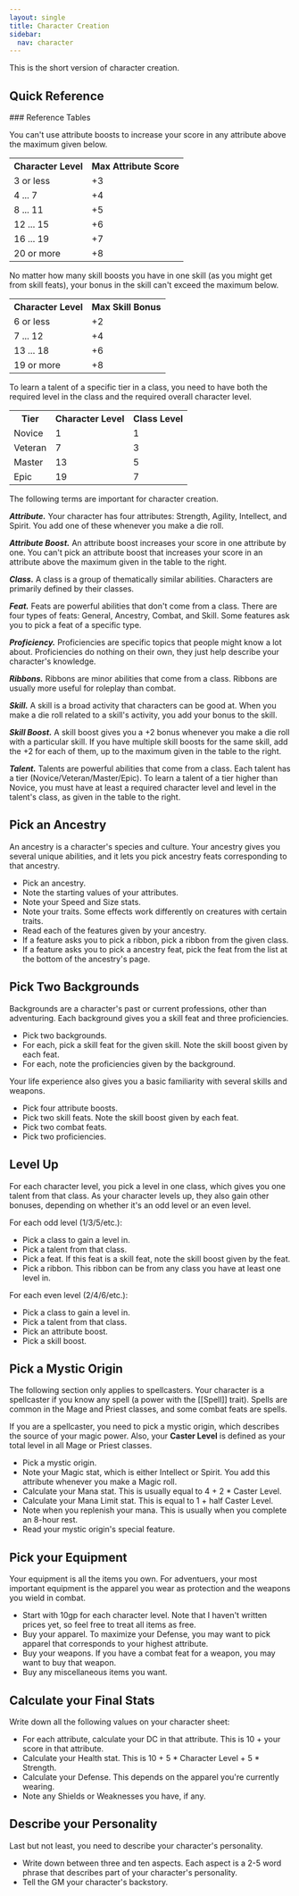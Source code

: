 ```yaml
---
layout: single
title: Character Creation
sidebar:
  nav: character
---
```


This is the short version of character creation.

## Quick Reference

<aside markdown=1>
### Reference Tables

You can't use attribute boosts to increase your score in any attribute above the maximum given below.

<table>
  <tr>
    <th>Character Level</th>
    <th>Max Attribute Score</th>
  </tr>
  <tr>
    <td>3 or less</td>
    <td>+3</td>
  </tr>
  <tr>
    <td>4 ... 7</td>
    <td>+4</td>
  </tr>
  <tr>
    <td>8 ... 11</td>
    <td>+5</td>
  </tr>
  <tr>
    <td>12 ... 15</td>
    <td>+6</td>
  </tr>
  <tr>
    <td>16 ... 19</td>
    <td>+7</td>
  </tr>
  <tr>
    <td>20 or more</td>
    <td>+8</td>
  </tr>
</table>

No matter how many skill boosts you have in one skill (as you might get from skill feats), your bonus in the skill can't exceed the maximum below.

<table>
  <tr>
    <th>Character Level</th>
    <th>Max Skill Bonus</th>
  </tr>
  <tr>
    <td>6 or less</td>
    <td>+2</td>
  </tr>
  <tr>
    <td>7 ... 12</td>
    <td>+4</td>
  </tr>
  <tr>
    <td>13 ... 18</td>
    <td>+6</td>
  </tr>
  <tr>
    <td>19 or more</td>
    <td>+8</td>
  </tr>
</table>

To learn a talent of a specific tier in a class, you need to have both the required level in the class and the required overall character level.

<table>
  <tr>
    <th>Tier</th>
    <th>Character Level</th>
    <th>Class Level</th>
  </tr>
  <tr>
    <td>Novice</td>
    <td>1</td>
    <td>1</td>
  </tr>
  <tr>
    <td>Veteran</td>
    <td>7</td>
    <td>3</td>
  </tr>
  <tr>
    <td>Master</td>
    <td>13</td>
    <td>5</td>
  </tr>
  <tr>
    <td>Epic</td>
    <td>19</td>
    <td>7</td>
  </tr>
</table>
</aside>

The following terms are important for character creation.

***Attribute.*** Your character has four attributes: Strength, Agility, Intellect, and Spirit. You add one of these whenever you make a die roll.

***Attribute Boost.*** An attribute boost increases your score in one attribute by one. You can't pick an attribute boost that increases your score in an attribute above the maximum given in the table to the right.

***Class.*** A class is a group of thematically similar abilities. Characters are primarily defined by their classes.

***Feat.*** Feats are powerful abilities that don't come from a class. There are four types of feats: General, Ancestry, Combat, and Skill. Some features ask you to pick a feat of a specific type.

***Proficiency.*** Proficiencies are specific topics that people might know a lot about. Proficiencies do nothing on their own, they just help describe your character's knowledge.

***Ribbons.*** Ribbons are minor abilities that come from a class. Ribbons are usually more useful for roleplay than combat.

***Skill.*** A skill is a broad activity that characters can be good at. When you make a die roll related to a skill's activity, you add your bonus to the skill.

***Skill Boost.*** A skill boost gives you a +2 bonus whenever you make a die roll with a particular skill. If you have multiple skill boosts for the same skill, add the +2 for each of them, up to the maximum given in the table to the right.

***Talent.*** Talents are powerful abilities that come from a class. Each talent has a tier (Novice/Veteran/Master/Epic). To learn a talent of a tier higher than Novice, you must have at least a required character level and level in the talent's class, as given in the table to the right.

## Pick an Ancestry

An ancestry is a character's species and culture. Your ancestry gives you several unique abilities, and it lets you pick ancestry feats corresponding to that ancestry.
* Pick an ancestry.
* Note the starting values of your attributes.
* Note your Speed and Size stats.
* Note your traits. Some effects work differently on creatures with certain traits.
* Read each of the features given by your ancestry.
* If a feature asks you to pick a ribbon, pick a ribbon from the given class.
* If a feature asks you to pick a ancestry feat, pick the feat from the list at the bottom of the ancestry's page.

## Pick Two Backgrounds

Backgrounds are a character's past or current professions, other than adventuring. Each background gives you a skill feat and three proficiencies.
* Pick two backgrounds.
* For each, pick a skill feat for the given skill. Note the skill boost given by each feat.
* For each, note the proficiencies given by the background.

Your life experience also gives you a basic familiarity with several skills and weapons.
* Pick four attribute boosts.
* Pick two skill feats. Note the skill boost given by each feat.
* Pick two combat feats.
* Pick two proficiencies.

## Level Up

For each character level, you pick a level in one class, which gives you one talent from that class. As your character levels up, they also gain other bonuses, depending on whether it's an odd level or an even level.

For each odd level (1/3/5/etc.):
* Pick a class to gain a level in.
* Pick a talent from that class.
* Pick a feat. If this feat is a skill feat, note the skill boost given by the feat.
* Pick a ribbon. This ribbon can be from any class you have at least one level in.

For each even level (2/4/6/etc.):
* Pick a class to gain a level in.
* Pick a talent from that class.
* Pick an attribute boost.
* Pick a skill boost.

## Pick a Mystic Origin

The following section only applies to spellcasters. Your character is a spellcaster if you know any spell (a power with the [[Spell]] trait). Spells are common in the Mage and Priest classes, and some combat feats are spells.

If you are a spellcaster, you need to pick a mystic origin, which describes the source of your magic power. Also, your **Caster Level** is defined as your total level in all Mage or Priest classes.
* Pick a mystic origin.
* Note your Magic stat, which is either Intellect or Spirit. You add this attribute whenever you make a Magic roll.
* Calculate your Mana stat. This is usually equal to 4 + 2 * Caster Level.
* Calculate your Mana Limit stat. This is equal to 1 + half Caster Level.
* Note when you replenish your mana. This is usually when you complete an 8-hour rest.
* Read your mystic origin's special feature.

## Pick your Equipment

Your equipment is all the items you own. For adventuers, your most important equipment is the apparel you wear as protection and the weapons you wield in combat.
* Start with 10gp for each character level. Note that I haven't written prices yet, so feel free to treat all items as free.
* Buy your apparel. To maximize your Defense, you may want to pick apparel that corresponds to your highest attribute.
* Buy your weapons. If you have a combat feat for a weapon, you may want to buy that weapon.
* Buy any miscellaneous items you want.

## Calculate your Final Stats

Write down all the following values on your character sheet:
* For each attribute, calculate your DC in that attribute. This is 10 + your score in that attribute.
* Calculate your Health stat. This is 10 + 5 * Character Level + 5 * Strength.
* Calculate your Defense. This depends on the apparel you're currently wearing.
* Note any Shields or Weaknesses you have, if any.

## Describe your Personality

Last but not least, you need to describe your character's personality.
* Write down between three and ten aspects. Each aspect is a 2-5 word phrase that describes part of your character's personality.
* Tell the GM your character's backstory.

<script type="module" src="{% link assets/js/roll-me-one.js %}"></script>
